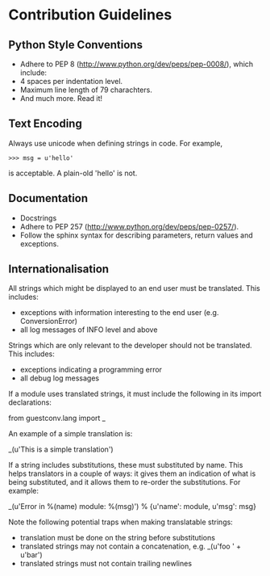 # Contribution Guidelines 

## Python Style Conventions

* Adhere to PEP 8 (http://www.python.org/dev/peps/pep-0008/), which include:
 * 4 spaces per indentation level.
 * Maximum line length of 79 charachters.
 * And much more.  Read it!

## Text Encoding

Always use unicode when defining strings in code.  For example,

    >>> msg = u'hello'

is acceptable.  A plain-old 'hello' is not.

## Documentation

* Docstrings
 * Adhere to PEP 257 (http://www.python.org/dev/peps/pep-0257/).
 * Follow the sphinx syntax for describing parameters, return values
   and exceptions.

## Internationalisation

All strings which might be displayed to an end user must be translated.
This includes:

* exceptions with information interesting to the end user (e.g. ConversionError)
* all log messages of INFO level and above

Strings which are only relevant to the developer should not be translated. This
includes:

* exceptions indicating a programming error
* all debug log messages

If a module uses translated strings, it must include the following in its import
declarations:

  from guestconv.lang import _

An example of a simple translation is:

  _(u'This is a simple translation')

If a string includes substitutions, these must substituted by name. This helps
translators in a couple of ways: it gives them an indication of what is being
substituted, and it allows them to re-order the substitutions. For example:

  _(u'Error in %(name) module: %(msg)') % {u'name': module, u'msg': msg}

Note the following potential traps when making translatable strings:

* translation must be done on the string before substitutions
* translated strings may not contain a concatenation, e.g. _(u'foo ' + u'bar')
* translated strings must not contain trailing newlines
